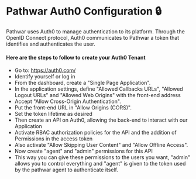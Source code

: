 # Pathwar Auth0 Configuration :lock:

Pathwar uses Auth0 to manage authentication to its platform.
Through the OpenID Connect protocol, Auth0 communicates to Pathwar a token that identifies and authenticates the user.

#### Here are the steps to follow to create your Auth0 Tenant

- Go to: https://auth0.com/
- Identify yourself or log in
- From the dashboard, create a "Single Page Application".
- In the application settings, define "Allowed Callbacks URLs", "Allowed Logout URLs" and "Allowed Web Origins" with the front-end address
- Accept "Allow Cross-Origin Authentication".
- Put the front-end URL in "Allow Origins (CORS)".
- Set the token lifetime as desired
- Then create an API on Auth0, allowing the back-end to interact with our Application
- Activate RBAC authorization policies for the API and the addition of Permissions in the access token
- Also activate "Allow Skipping User Content" and "Allow Offline Access".
- Now create "agent" and "admin" permissions for this API
- This way you can give these permissions to the users you want, "admin" allows you to control everything and "agent" is given to the token used by the pathwar agent to authenticate itself.